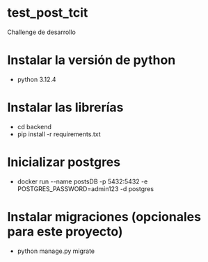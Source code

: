 # test_post_tcit
Challenge de desarrollo

# Instalar la versión de python
- python 3.12.4

# Instalar las librerías
- cd backend
- pip install -r requirements.txt

# Inicializar postgres
- docker run --name postsDB -p 5432:5432 -e POSTGRES_PASSWORD=admin123 -d postgres

# Instalar migraciones (opcionales para este proyecto)
- python manage.py migrate
